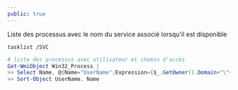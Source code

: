 ```yaml
---
public: true
---
```


Liste des processus avec le nom du service associé lorsqu'il est disponible

```
tasklist /SVC
```

```powershell
# liste des processus avec utilisateur et chemin d'accès
Get-WmiObject Win32_Process |  
>> Select Name, @{Name="UserName";Expression={$_.GetOwner().Domain+"\"+$_.GetOwner().User}},@{Name="Path";E={$_.Path}} |
>> Sort-Object UserName, Name
```
